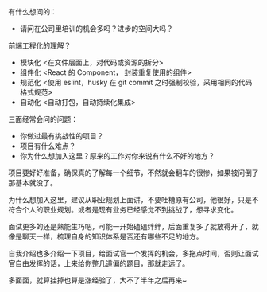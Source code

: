 有什么想问的：

- 请问在公司里培训的机会多吗？进步的空间大吗？

前端工程化的理解？

- 模块化 <在文件层面上，对代码或资源的拆分>
- 组件化 <React 的 Component， 封装重复使用的组件>
- 规范化 <使用 eslint，husky 在 git commit 之时强制校验，采用相同的代码格式规范>
- 自动化 <自动打包，自动持续化集成>

三面经常会问的问题：

- 你做过最有挑战性的项目？
- 项目有什么难点？
- 你为什么想加入这里？原来的工作对你来说有什么不好的地方？

项目要好好准备，确保真的了解每一个细节，不然就会翻车的很惨，如果被问倒了那基本就没了。

为什么想加入这里，建议从职业规划上面讲，不要吐槽原有公司，他很好，只是不符合个人的职业规划。或者是现有业务已经感觉不到挑战了，想寻求变化。

面试更多的还是熟能生巧吧，可能一开始磕磕绊绊，后面重复多了就放得开了，就像是聊天一样，梳理自身的知识体系是否还有哪些不足的地方。

自我介绍也多介绍一下项目，给面试官一个发挥的机会，多拖点时间，否则让面试官自由发挥的话，上来给你整几道偏的题目，那就走远了。

多面面，就算挂掉也算是涨经验了，大不了半年之后再来~
